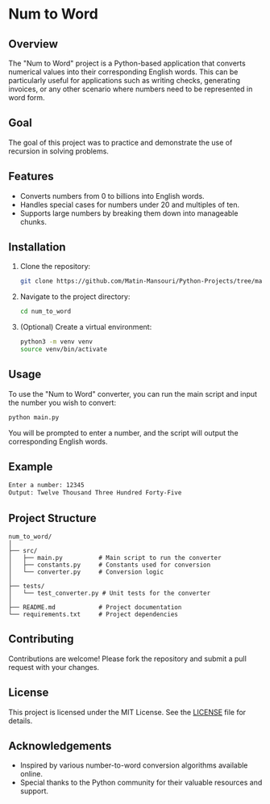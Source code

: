 # Num to Word

## Overview

The "Num to Word" project is a Python-based application that converts numerical values into their corresponding English words. This can be particularly useful for applications such as writing checks, generating invoices, or any other scenario where numbers need to be represented in word form.

## Goal

The goal of this project was to practice and demonstrate the use of recursion in solving problems.

## Features

- Converts numbers from 0 to billions into English words.
- Handles special cases for numbers under 20 and multiples of ten.
- Supports large numbers by breaking them down into manageable chunks.

## Installation

1. Clone the repository:
    ```sh
    git clone https://github.com/Matin-Mansouri/Python-Projects/tree/main/my_codes.git
    ```
2. Navigate to the project directory:
    ```sh
    cd num_to_word
    ```
3. (Optional) Create a virtual environment:
    ```sh
    python3 -m venv venv
    source venv/bin/activate
    ```

## Usage

To use the "Num to Word" converter, you can run the main script and input the number you wish to convert:

```sh
python main.py
```

You will be prompted to enter a number, and the script will output the corresponding English words.

## Example

```sh
Enter a number: 12345
Output: Twelve Thousand Three Hundred Forty-Five
```

## Project Structure

```
num_to_word/
│
├── src/
│   ├── main.py          # Main script to run the converter
│   ├── constants.py     # Constants used for conversion
│   └── converter.py     # Conversion logic
│
├── tests/
│   └── test_converter.py # Unit tests for the converter
│
├── README.md            # Project documentation
└── requirements.txt     # Project dependencies
```

## Contributing

Contributions are welcome! Please fork the repository and submit a pull request with your changes.

## License

This project is licensed under the MIT License. See the [LICENSE](LICENSE) file for details.

## Acknowledgements

- Inspired by various number-to-word conversion algorithms available online.
- Special thanks to the Python community for their valuable resources and support.
